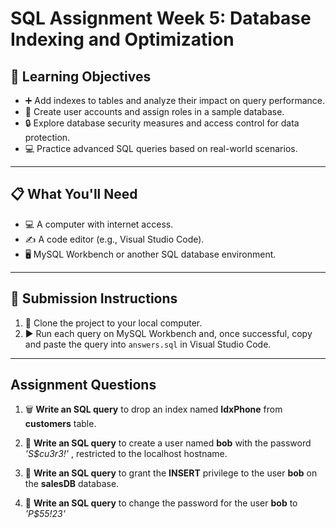 # SQL Assignment Week 5: Database Indexing and Optimization

## 🎯 **Learning Objectives**
* ➕ Add indexes to tables and analyze their impact on query performance.
* 👤 Create user accounts and assign roles in a sample database.
* 🔒 Explore database security measures and access control for data protection.
* 💻 Practice advanced SQL queries based on real-world scenarios.

---

## 📋 **What You'll Need**
* 💻 A computer with internet access.
* ✍️ A code editor (e.g., Visual Studio Code).
* 🖥️ MySQL Workbench or another SQL database environment.

---

## 📝 **Submission Instructions**
1. 📂 Clone the project to your local computer.
2. ▶️ Run each query on MySQL Workbench and, once successful, copy and paste the query into `answers.sql` in Visual Studio Code.

--- 

## Assignment Questions

1. 🗑️ **Write an SQL query** to drop an index named **IdxPhone** from **customers** table.

2. 👤 **Write an SQL query** to create a user named **bob** with the password _'S$cu3r3!'_ , restricted to the localhost hostname.

3. 🔑 **Write an SQL query** to grant the **INSERT** privilege to the user **bob** on the **salesDB** database.
4. 🔐 **Write an SQL query** to change the password for the user **bob** to _'P$55!23'_

